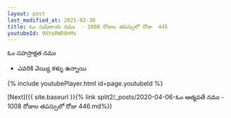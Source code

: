 ```yaml
---
layout: post
last_modified_at: 2021-03-30
title: ఓం సుషేణాయ నమః  - 1008 రోజుల తపస్సులో రోజు  445
youtubeId: 9XYoRWD8nMs
---
```

 
 
 ఓం సహస్రాక్షత నమః  
 
 -  ఎవరికి వెయ్యి కళ్ళు ఉన్నాయి 
 
  
 
  
 
 
 
 
 
 


{% include youtubePlayer.html id=page.youtubeId %}
 
[Next]({{ site.baseurl }}{% link  split2/_posts/2020-04-06-ఓం ఆత్మవతే నమః  - 1008 రోజుల తపస్సులో రోజు  446.md%})
 
